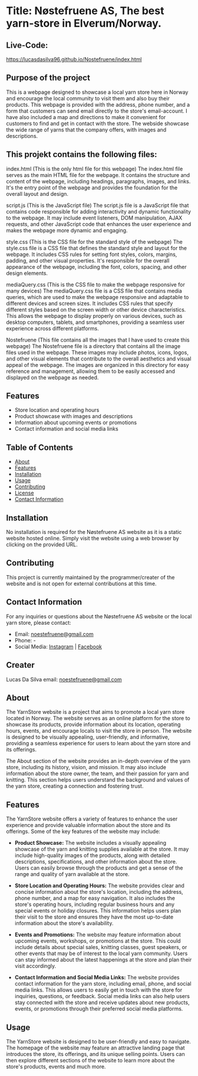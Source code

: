# Title: Nøstefruene AS, The best yarn-store in Elverum/Norway.

## Live-Code:
https://lucasdasilva96.github.io/Nostefruene/index.html

## Purpose of the project

This is a webpage designed to showcase a local yarn store here in Norway and encourage the local community to visit them and also buy
their products.
This webpage is provided with the address, phone number, and a form that customers can send email directly to the store's email-account. I have also included a map
and directions to make it convenient for customers to find and get in contact with the store.
The webside showcase the wide range of yarns that the company offers, with images and descriptions.

## This projekt contains the following files:

index.html (This is the only html file for this webpage)
The index.html file serves as the main HTML file for the webpage. It contains the structure and content of the webpage, including headings, paragraphs, images, and links. It's the entry point of the webpage and provides the foundation for the overall layout and design.

script.js (This is the JavaScript file)
The script.js file is a JavaScript file that contains code responsible for adding interactivity and dynamic functionality to the webpage. It may include event listeners, DOM manipulation, AJAX requests, and other JavaScript code that enhances the user experience and makes the webpage more dynamic and engaging.

style.css (This is the CSS file for the standard style of the webpage)
The style.css file is a CSS file that defines the standard style and layout for the webpage. It includes CSS rules for setting font styles, colors, margins, padding, and other visual properties. It's responsible for the overall appearance of the webpage, including the font, colors, spacing, and other design elements.

mediaQuery.css (This is the CSS file to make the webpage responsive for many devices)
The mediaQuery.css file is a CSS file that contains media queries, which are used to make the webpage responsive and adaptable to different devices and screen sizes. It includes CSS rules that specify different styles based on the screen width or other device characteristics. This allows the webpage to display properly on various devices, such as desktop computers, tablets, and smartphones, providing a seamless user experience across different platforms.

Nostefruene (This file contains all the images that I have used to create this webpage)
The Nostefruene file is a directory that contains all the image files used in the webpage. These images may include photos, icons, logos, and other visual elements that contribute to the overall aesthetics and visual appeal of the webpage. The images are organized in this directory for easy reference and management, allowing them to be easily accessed and displayed on the webpage as needed.

## Features

- Store location and operating hours
- Product showcase with images and descriptions
- Information about upcoming events or promotions
- Contact information and social media links

## Table of Contents

- [About](#about)
- [Features](#features)
- [Installation](#installation)
- [Usage](#usage)
- [Contributing](#contributing)
- [License](#license)
- [Contact Information](#contact-information)

## Installation

No installation is required for the Nøstefruene AS website as it is a static website hosted online. Simply visit the website using a web browser by clicking on the provided URL.

## Contributing

This project is currently maintained by the programmer/creater of the website and is not open for external contributions at this time.


## Contact Information

For any inquiries or questions about the Nøstefruene AS website or the local yarn store, please contact:

- Email: [noestefruene@gmail.com](mailto:noestefruene@gmail.com)
- Phone: -
- Social Media: [Instagram](https://www.instagram.com/nostefruene/) | [Facebook](https://www.facebook.com/Nostefruene/)

## Creater

Lucas Da Silva
email: noestefruene@gmail.com

## About

The YarnStore website is a project that aims to promote a local yarn store located in Norway. The website serves as an online platform for the store to showcase its products, provide information about its location, operating hours, events, and encourage locals to visit the store in person. The website is designed to be visually appealing, user-friendly, and informative, providing a seamless experience for users to learn about the yarn store and its offerings.

The About section of the website provides an in-depth overview of the yarn store, including its history, vision, and mission. It may also include information about the store owner, the team, and their passion for yarn and knitting. This section helps users understand the background and values of the yarn store, creating a connection and fostering trust.

## Features

The YarnStore website offers a variety of features to enhance the user experience and provide valuable information about the store and its offerings. Some of the key features of the website may include:

- **Product Showcase:** The website includes a visually appealing showcase of the yarn and knitting supplies available at the store. It may include high-quality images of the products, along with detailed descriptions, specifications, and other information about the store. Users can easily browse through the products and get a sense of the range and quality of yarn available at the store.

- **Store Location and Operating Hours:** The website provides clear and concise information about the store's location, including the address, phone number, and a map for easy navigation. It also includes the store's operating hours, including regular business hours and any special events or holiday closures. This information helps users plan their visit to the store and ensures they have the most up-to-date information about the store's availability.

- **Events and Promotions:** The website may feature information about upcoming events, workshops, or promotions at the store. This could include details about special sales, knitting classes, guest speakers, or other events that may be of interest to the local yarn community. Users can stay informed about the latest happenings at the store and plan their visit accordingly.

- **Contact Information and Social Media Links:** The website provides contact information for the yarn store, including email, phone, and social media links. This allows users to easily get in touch with the store for inquiries, questions, or feedback. Social media links can also help users stay connected with the store and receive updates about new products, events, or promotions through their preferred social media platforms.

## Usage

The YarnStore website is designed to be user-friendly and easy to navigate. The homepage of the website may feature an attractive landing page that introduces the store, its offerings, and its unique selling points. Users can then explore different sections of the website to learn more about the store's products, events and much more.
